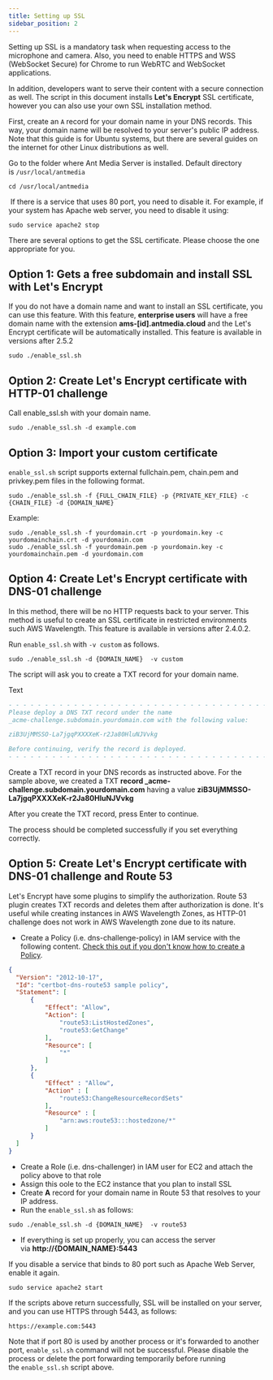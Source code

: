 ```yaml
---
title: Setting up SSL
sidebar_position: 2
---
```

Setting up SSL is a mandatory task when requesting access to the microphone and camera. Also, you need to enable HTTPS and WSS (WebSocket Secure) for Chrome to run WebRTC and WebSocket applications.

In addition, developers want to serve their content with a secure connection as well. The script in this document installs **Let's Encrypt** SSL certificate, however you can also use your own SSL installation method.

First, create an `A` record for your domain name in your DNS records. This way, your domain name will be resolved to your server's public IP address. Note that this guide is for Ubuntu systems, but there are several guides on the internet for other Linux distributions as well.

Go to the folder where Ant Media Server is installed. Default directory is `/usr/local/antmedia`

```shell
cd /usr/local/antmedia
```

 If there is a service that uses 80 port, you need to disable it. For example, if your system has Apache web server, you need to disable it using:

```shell
sudo service apache2 stop
```

There are several options to get the SSL certificate. Please choose the one appropriate for you.

## Option 1: Gets a free subdomain and install SSL with Let's Encrypt

If you do not have a domain name and want to install an SSL certificate, you can use this feature. With this feature, **enterprise users** will have a free domain name with the extension **ams-[id].antmedia.cloud** and the Let's Encrypt certificate will be automatically installed. This feature is available in versions after 2.5.2

```shell
sudo ./enable_ssl.sh
```

## Option 2: Create Let's Encrypt certificate with HTTP-01 challenge

Call enable_ssl.sh with your domain name.

```shell
sudo ./enable_ssl.sh -d example.com
```

## Option 3: Import your custom certificate

`enable_ssl.sh` script supports external fullchain.pem, chain.pem and privkey.pem files in the following format.

```shell
sudo ./enable_ssl.sh -f {FULL_CHAIN_FILE} -p {PRIVATE_KEY_FILE} -c {CHAIN_FILE} -d {DOMAIN_NAME} 
```

Example:

```shell
sudo ./enable_ssl.sh -f yourdomain.crt -p yourdomain.key -c yourdomainchain.crt -d yourdomain.com
sudo ./enable_ssl.sh -f yourdomain.pem -p yourdomain.key -c yourdomainchain.pem -d yourdomain.com
```

## Option 4: Create Let's Encrypt certificate with DNS-01 challenge

In this method, there will be no HTTP requests back to your server. This method is useful to create an SSL certificate in restricted environments such AWS Wavelength. This feature is available in versions after 2.4.0.2.

Run `enable_ssl.sh` with `-v custom` as follows.

```shell
sudo ./enable_ssl.sh -d {DOMAIN_NAME}  -v custom
```

The script will ask you to create a TXT record for your domain name.

Text

```comments
- - - - - - - - - - - - - - - - - - - - - - - - - - - - - - - - - - - - - - - -
Please deploy a DNS TXT record under the name
_acme-challenge.subdomain.yourdomain.com with the following value:

ziB3UjMMSSO-La7jgqPXXXXeK-r2Ja80HluNJVvkg

Before continuing, verify the record is deployed.
- - - - - - - - - - - - - - - - - - - - - - - - - - - - - - - - - - - - - - - -
```

Create a TXT record in your DNS records as instructed above. For the sample above, we created a TXT **record _acme-challenge.subdomain.yourdomain.com** having a value **ziB3UjMMSSO-La7jgqPXXXXeK-r2Ja80HluNJVvkg**

After you create the TXT record, press Enter to continue.

The process should be completed successfully if you set everything correctly.

## Option 5: Create Let's Encrypt certificate with DNS-01 challenge and Route 53

Let's Encrypt have some plugins to simplify the authorization. Route 53 plugin creates TXT records and deletes them after authorization is done. It's useful while creating instances in AWS Wavelength Zones, as HTTP-01 challenge does not work in AWS Wavelength zone due to its nature.

-   Create a Policy (i.e. dns-challenge-policy) in IAM service with the following content. [Check this out if you don't know how to create a Policy](https://docs.aws.amazon.com/apigateway/latest/developerguide/api-gateway-create-and-attach-iam-policy.html).


```json
{
  "Version": "2012-10-17",
  "Id": "certbot-dns-route53 sample policy",
  "Statement": [
      {
          "Effect": "Allow",
          "Action": [
              "route53:ListHostedZones",
              "route53:GetChange"
          ],
          "Resource": [
              "*"
          ]
      },
      {
          "Effect" : "Allow",
          "Action" : [
              "route53:ChangeResourceRecordSets"
          ],
          "Resource" : [
              "arn:aws:route53:::hostedzone/*"
          ]
      }
  ]
}
```

-   Create a Role (i.e. dns-challenger) in IAM user for EC2 and attach the policy above to that role
-   Assign this oole to the EC2 instance that you plan to install SSL
-   Create **A** record for your domain name in Route 53 that resolves to your IP address.
-   Run the `enable_ssl.sh` as follows:

```shell
sudo ./enable_ssl.sh -d {DOMAIN_NAME}  -v route53
```

-   If everything is set up properly, you can access the server via **http://{DOMAIN_NAME}:5443**

If you disable a service that binds to 80 port such as Apache Web Server, enable it again.

```shell
sudo service apache2 start
```

If the scripts above return successfully, SSL will be installed on your server, and you can use HTTPS through 5443, as follows:

```link
https://example.com:5443
```

Note that if port 80 is used by another process or it's forwarded to another port, `enable_ssl.sh` command will not be successful. Please disable the process or delete the port forwarding temporarily before running the `enable_ssl.sh` script above.